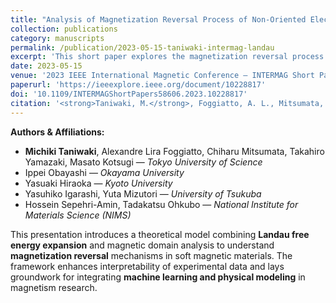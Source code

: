 ```yaml
---
title: "Analysis of Magnetization Reversal Process of Non-Oriented Electromagnetic Steel Sheet by Extended Landau Free Energy Model"
collection: publications
category: manuscripts
permalink: /publication/2023-05-15-taniwaki-intermag-landau
excerpt: 'This short paper explores the magnetization reversal process in non-oriented electromagnetic steel sheets using an extended Landau free energy model. The approach leverages magnetic domain analysis and modeling to deepen understanding of magnetization dynamics in soft magnetic materials.'
date: 2023-05-15
venue: '2023 IEEE International Magnetic Conference – INTERMAG Short Papers'
paperurl: 'https://ieeexplore.ieee.org/document/10228817'
doi: '10.1109/INTERMAGShortPapers58606.2023.10228817'
citation: '<strong>Taniwaki, M.</strong>, Foggiatto, A. L., Mitsumata, C., Yamazaki, T., Obayashi, I., Hiraoka, Y., Igarashi, Y., Mizutori, Y., Sepehri-Amin, H., Ohkubo, T., & Kotsugi, M. (2023). "Analysis of Magnetization Reversal Process of Non-Oriented Electromagnetic Steel Sheet by Extended Landau Free Energy Model." In *2023 IEEE International Magnetic Conference – INTERMAG Short Papers*, pp. 1–2. https://doi.org/10.1109/INTERMAGShortPapers58606.2023.10228817'
---
```


**Authors & Affiliations:**

- <strong>Michiki Taniwaki</strong>, Alexandre Lira Foggiatto, Chiharu Mitsumata, Takahiro Yamazaki, Masato Kotsugi — <em>Tokyo University of Science</em>  
- Ippei Obayashi — <em>Okayama University</em>  
- Yasuaki Hiraoka — <em>Kyoto University</em>  
- Yasuhiko Igarashi, Yuta Mizutori — <em>University of Tsukuba</em>  
- Hossein Sepehri-Amin, Tadakatsu Ohkubo — <em>National Institute for Materials Science (NIMS)</em>

This presentation introduces a theoretical model combining **Landau free energy expansion** and magnetic domain analysis to understand **magnetization reversal** mechanisms in soft magnetic materials. The framework enhances interpretability of experimental data and lays groundwork for integrating **machine learning and physical modeling** in magnetism research.
